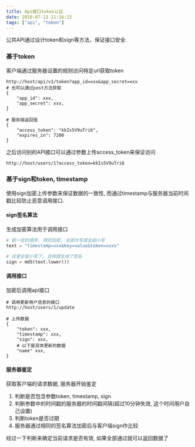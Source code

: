 ```yaml
---
title: Api接口token认证
date: 2018-07-13 11:16:22
tags: ["api", "token"]
---
```

公共API通过设计token和sign等方法，保证接口安全.
### 基于token
客户端通过服务器设置的规则访问特定url获取token
```
http://host/api/v1/token?app_id=xxx&app_secret=xxx
# 也可以通过post方法获取
{
    "app_id": xxx,
    "app_secret": xxx,
}

# 服务端返回值
{
    "access_token": "kkIs5V9uTri6",
    "expires_in": 7200
}
```

之后访问别的API接口可以通过参数上传access_token来保证访问
<!--more-->

```bash
http://host/users/1?access_token=kkIs5V9uTri6
```
### 基于sign和token, timestamp
使用sign加密上传参数来保证数据的一致性, 而通过timestamp与服务器当前时间戳比较防止恶意调用接口.

#### sign签名算法
生成加密算法用于调用接口
```python
# 按一定的顺序, 规则加密, 全部大写或全部小写
text = "timestamp=xxx&key=value&token=xxxx"

# 这里全部小写了, 这样就生成了签名
sign = md5(text.lower())
```
#### 调用接口
加密后调用api接口

```
# 调用更新用户信息的接口
http://host/users/1/update

# 上传数据
{
    "token": xxx,
    "timestamp": xxx,
    "sign": xxx,
    # 以下是具体更新的数据
    "name" xxx,
}
```
#### 服务器鉴定
获取客户端的请求数据, 服务器开始鉴定
1. 判断是否包含参数token, timestamp, sign
2. 判断参数中的时间戳的服务器的时间戳间隔(超过10分钟失效, 这个时间用户自己设置)
3. 判断token是否过期
4. 服务器通过相同的签名算法加密后与客户端sign作比较

经过一下判断来确定当前请求是否有效, 如果全部通过就可以返回数据了
